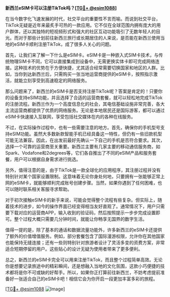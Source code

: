 **新西兰eSIM卡可以注册TikTok吗？[[TG💪+ @esim1088](https://t.me/s/esim1088)]**

在当今数字化飞速发展的时代，社交平台的重要性不言而喻。而说到社交平台，TikTok无疑是近年来最炙手可热的一款应用。它不仅在全球范围内拥有庞大的用户群体，还以其独特的短视频形式和强大的社区互动功能吸引了无数年轻人的目光。而对于那些计划前往新西兰旅行或长期居住的人来说，是否能在新西兰使用当地的eSIM卡顺利注册TikTok，成了很多人关心的问题。

首先，让我们来了解一下什么是eSIM卡。eSIM卡是一种嵌入式SIM卡技术，与传统物理SIM卡不同，它可以直接集成到设备中，无需更换实体卡即可完成网络连接。这种技术的优势在于方便快捷，尤其适合经常需要切换国家和地区的人群。比如，当你到达新西兰后，只需购买一张当地运营商提供的eSIM卡，按照指示激活，就能立刻享受到高速稳定的网络服务。

那么问题来了，新西兰的eSIM卡是否支持注册TikTok呢？答案是肯定的！只要你的设备支持eSIM功能，并且选择了合适的运营商套餐，就可以轻松地完成TikTok的注册流程。新西兰作为一个高度信息化的社会，其电信基础设施非常完善，各大主流运营商都提供了优质的网络服务。无论是本地居民还是国际游客，都可以通过eSIM卡快速接入互联网，享受包括社交媒体在内的各种在线服务。

不过，在实际操作过程中，也有一些需要注意的地方。首先，确保你的手机型号支持eSIM功能。虽然大多数新款智能手机已经具备这一特性，但仍有一些旧款机型可能无法兼容。因此，在出发前最好先确认一下自己的手机是否符合要求。其次，选择一个可靠的运营商至关重要。新西兰主要有几家主要的移动通信服务商，如Spark、Vodafone和2degrees等，它们各自推出了不同的eSIM产品和服务套餐，用户可以根据自身需求进行挑选。

另外，值得注意的是，由于TikTok是一款全球化的应用程序，其注册过程并没有特别针对某个国家设置限制。这意味着无论你身处何地，只要拥有一张能够正常上网的eSIM卡，就能够顺利完成账号创建步骤。当然，如果你遇到了任何困难，也可以随时联系相关客服寻求帮助。

对于初次接触eSIM卡的新手来说，可能会觉得整个流程有些复杂。但实际上，随着技术的进步，如今的操作界面已经变得相当友好直观了。通常情况下，用户只需要下载对应的运营商APP，输入收到的验证码，然后按照提示一步步完成设置即可。整个过程大概只需要几分钟时间，就能让你畅享无国界的数字生活。

值得一提的是，除了基本的通话和数据流量功能外，许多新西兰的eSIM卡还提供了额外的价值增值服务。例如，部分套餐包含了国际漫游权限，允许你在其他国家也能保持无缝连接；还有一些则特别针对旅游者设计了灵活多变的资费方案，非常适合短期停留的用户。这些贴心的设计无疑为使用者带来了更多便利。

总之，新西兰的eSIM卡完全可以用来注册TikTok，而且整个过程简单高效。无论你是想要记录旅途中的精彩瞬间，还是想融入当地的文化氛围，这款小巧便捷的技术都将是你不可或缺的好帮手。所以，如果你正打算前往新西兰，不妨考虑提前准备好一张适合自己的eSIM卡吧！相信它会为你开启一段更加丰富多彩的旅程。

[[TG💪+ @esim1088](https://t.me/s/esim1088) ![Image](https://i.postimg.cc/4NQfJmqS/Snipaste-2025-05-13-00-14-12.png)]